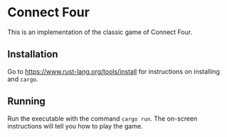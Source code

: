 # Connect Four

This is an implementation of the classic game of Connect Four.

## Installation

Go to https://www.rust-lang.org/tools/install for instructions on
installing and `cargo`.

## Running

Run the executable with the command `cargo run`. The on-screen instructions will
tell you how to play the game.